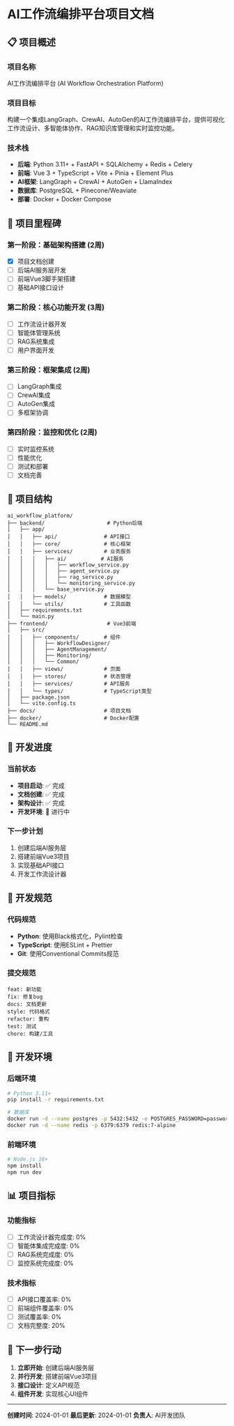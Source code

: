 # AI工作流编排平台项目文档

## 📋 项目概述

### 项目名称
AI工作流编排平台 (AI Workflow Orchestration Platform)

### 项目目标
构建一个集成LangGraph、CrewAI、AutoGen的AI工作流编排平台，提供可视化工作流设计、多智能体协作、RAG知识库管理和实时监控功能。

### 技术栈
- **后端**: Python 3.11+ + FastAPI + SQLAlchemy + Redis + Celery
- **前端**: Vue 3 + TypeScript + Vite + Pinia + Element Plus
- **AI框架**: LangGraph + CrewAI + AutoGen + LlamaIndex
- **数据库**: PostgreSQL + Pinecone/Weaviate
- **部署**: Docker + Docker Compose

## 🎯 项目里程碑

### 第一阶段：基础架构搭建 (2周)
- [x] 项目文档创建
- [ ] 后端AI服务层开发
- [ ] 前端Vue3脚手架搭建
- [ ] 基础API接口设计

### 第二阶段：核心功能开发 (3周)
- [ ] 工作流设计器开发
- [ ] 智能体管理系统
- [ ] RAG系统集成
- [ ] 用户界面开发

### 第三阶段：框架集成 (2周)
- [ ] LangGraph集成
- [ ] CrewAI集成
- [ ] AutoGen集成
- [ ] 多框架协调

### 第四阶段：监控和优化 (2周)
- [ ] 实时监控系统
- [ ] 性能优化
- [ ] 测试和部署
- [ ] 文档完善

## 📁 项目结构

```
ai_workflow_platform/
├── backend/                    # Python后端
│   ├── app/
│   │   ├── api/               # API接口
│   │   ├── core/              # 核心框架
│   │   ├── services/          # 业务服务
│   │   │   ├── ai/           # AI服务
│   │   │   │   ├── workflow_service.py
│   │   │   │   ├── agent_service.py
│   │   │   │   ├── rag_service.py
│   │   │   │   └── monitoring_service.py
│   │   │   └── base_service.py
│   │   ├── models/            # 数据模型
│   │   └── utils/             # 工具函数
│   ├── requirements.txt
│   └── main.py
├── frontend/                   # Vue3前端
│   ├── src/
│   │   ├── components/        # 组件
│   │   │   ├── WorkflowDesigner/
│   │   │   ├── AgentManagement/
│   │   │   ├── Monitoring/
│   │   │   └── Common/
│   │   ├── views/             # 页面
│   │   ├── stores/            # 状态管理
│   │   ├── services/          # API服务
│   │   └── types/             # TypeScript类型
│   ├── package.json
│   └── vite.config.ts
├── docs/                      # 项目文档
├── docker/                    # Docker配置
└── README.md
```

## 🚀 开发进度

### 当前状态
- **项目启动**: ✅ 完成
- **文档创建**: ✅ 完成
- **架构设计**: ✅ 完成
- **开发环境**: 🔄 进行中

### 下一步计划
1. 创建后端AI服务层
2. 搭建前端Vue3项目
3. 实现基础API接口
4. 开发工作流设计器

## 📝 开发规范

### 代码规范
- **Python**: 使用Black格式化，Pylint检查
- **TypeScript**: 使用ESLint + Prettier
- **Git**: 使用Conventional Commits规范

### 提交规范
```
feat: 新功能
fix: 修复bug
docs: 文档更新
style: 代码格式
refactor: 重构
test: 测试
chore: 构建/工具
```

## 🔧 开发环境

### 后端环境
```bash
# Python 3.11+
pip install -r requirements.txt

# 数据库
docker run -d --name postgres -p 5432:5432 -e POSTGRES_PASSWORD=password postgres:15
docker run -d --name redis -p 6379:6379 redis:7-alpine
```

### 前端环境
```bash
# Node.js 18+
npm install
npm run dev
```

## 📊 项目指标

### 功能指标
- [ ] 工作流设计器完成度: 0%
- [ ] 智能体集成完成度: 0%
- [ ] RAG系统完成度: 0%
- [ ] 监控系统完成度: 0%

### 技术指标
- [ ] API接口覆盖率: 0%
- [ ] 前端组件覆盖率: 0%
- [ ] 测试覆盖率: 0%
- [ ] 文档完整度: 20%

## 🎯 下一步行动

1. **立即开始**: 创建后端AI服务层
2. **并行开发**: 搭建前端Vue3项目
3. **接口设计**: 定义API规范
4. **组件开发**: 实现核心UI组件

---

**创建时间**: 2024-01-01
**最后更新**: 2024-01-01
**负责人**: AI开发团队